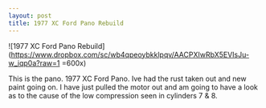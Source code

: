 ```yaml
---
layout: post
title: 1977 XC Ford Pano Rebuild
---
```


![1977 XC Ford Pano Rebuild](https://www.dropbox.com/sc/wb4qpeoybkklpqv/AACPXIwRbX5EVIsJu-w_iqp0a?raw=1 =600x)

This is the pano. 1977 XC Ford Pano. Ive had the rust taken out and new paint going on. I have just pulled the motor out and am going to have a look as to the cause of the low compression seen in cylinders 7 & 8.

